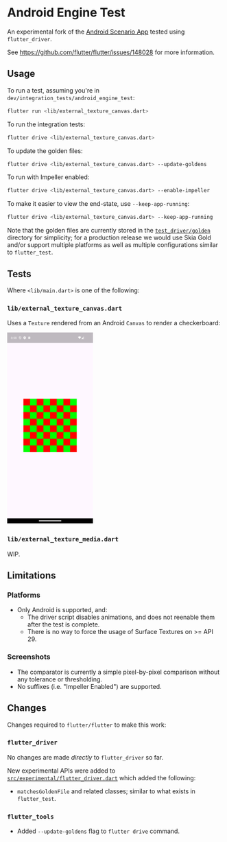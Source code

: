 # Android Engine Test

An experimental fork of the [Android Scenario App][] tested using
`flutter_driver`.

See <https://github.com/flutter/flutter/issues/148028> for more information.

[android scenario app]: https://github.com/flutter/engine/tree/main/testing/scenario_app/android

## Usage

To run a test, assuming you're in `dev/integration_tests/android_engine_test`:

```sh
flutter run <lib/external_texture_canvas.dart>
```

To run the integration tests:

```sh
flutter drive <lib/external_texture_canvas.dart>
```

To update the golden files:

```sh
flutter drive <lib/external_texture_canvas.dart> --update-goldens
```

To run with Impeller enabled:

```sh
flutter drive <lib/external_texture_canvas.dart> --enable-impeller
```

To make it easier to view the end-state, use `--keep-app-running`:

```sh
flutter drive <lib/external_texture_canvas.dart> --keep-app-running
```

Note that the golden files are currently stored in the
[`test_driver/golden`](./test_driver/golden/) directory for simplicity; for a
production release we would use Skia Gold and/or support multiple platforms as
well as multiple configurations similar to `flutter_test`.

## Tests

Where `<lib/main.dart>` is one of the following:

### `lib/external_texture_canvas.dart`

Uses a `Texture` rendered from an Android `Canvas` to render a checkerboard:

<img src="test_driver/golden/checkerboard.png" width="200">

### `lib/external_texture_media.dart`

WIP.

## Limitations

### Platforms

- Only Android is supported, and:
  - The driver script disables animations, and does not reenable them after the
    test is complete.
  - There is no way to force the usage of Surface Textures on >= API 29.

### Screenshots

- The comparator is currently a simple pixel-by-pixel comparison without any
  tolerance or thresholding.
- No suffixes (i.e. "Impeller Enabled") are supported.

## Changes

Changes required to `flutter/flutter` to make this work:

### `flutter_driver`

No changes are made _directly_ to `flutter_driver` so far.

New experimental APIs were added to [`src/experimental/flutter_driver.dart`](../../../packages/flutter_driver/lib/src/experimental/flutter_driver.dart) which added the
following:

- `matchesGoldenFile` and related classes; similar to what exists in `flutter_test`.

### `flutter_tools`

- Added `--update-goldens` flag to `flutter drive` command.
